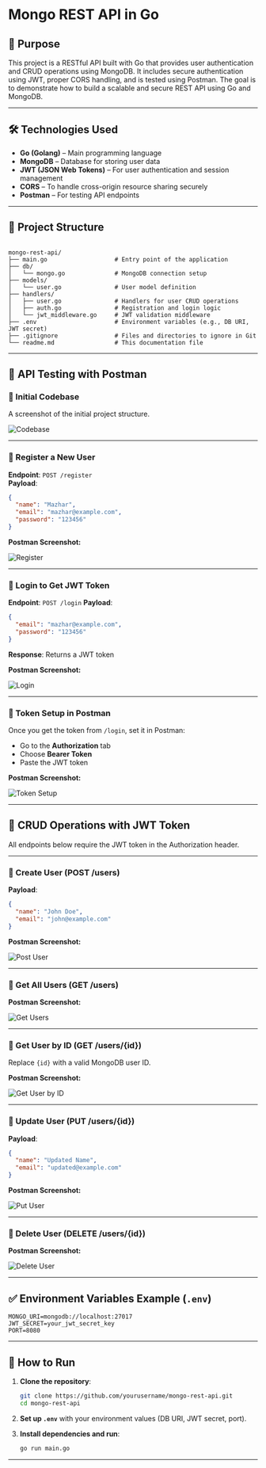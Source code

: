 # Mongo REST API in Go

## 📌 Purpose
This project is a RESTful API built with Go that provides user authentication and CRUD operations using MongoDB. It includes secure authentication using JWT, proper CORS handling, and is tested using Postman. The goal is to demonstrate how to build a scalable and secure REST API using Go and MongoDB.

---

## 🛠️ Technologies Used
- **Go (Golang)** – Main programming language
- **MongoDB** – Database for storing user data
- **JWT (JSON Web Tokens)** – For user authentication and session management
- **CORS** – To handle cross-origin resource sharing securely
- **Postman** – For testing API endpoints

---

## 📁 Project Structure

```

mongo-rest-api/
├── main.go                   # Entry point of the application
├── db/
│   └── mongo.go              # MongoDB connection setup
├── models/
│   └── user.go               # User model definition
├── handlers/
│   ├── user.go               # Handlers for user CRUD operations
│   ├── auth.go               # Registration and login logic
│   └── jwt_middleware.go     # JWT validation middleware
├── .env                      # Environment variables (e.g., DB URI, JWT secret)
├── .gitignore                # Files and directories to ignore in Git
└── readme.md                 # This documentation file

````

---

## 🧪 API Testing with Postman

### 🔸 Initial Codebase

A screenshot of the initial project structure.

![Codebase](images/codebase.png)

---

### 🔸 Register a New User

**Endpoint**: `POST /register`  
**Payload**:
```json
{
  "name": "Mazhar",
  "email": "mazhar@example.com",
  "password": "123456"
}
````

**Postman Screenshot:**

![Register](images/register.png)

---

### 🔸 Login to Get JWT Token

**Endpoint**: `POST /login`
**Payload**:

```json
{
  "email": "mazhar@example.com",
  "password": "123456"
}
```

**Response**: Returns a JWT token

**Postman Screenshot:**

![Login](images/login.png)

---

### 🔸 Token Setup in Postman

Once you get the token from `/login`, set it in Postman:

* Go to the **Authorization** tab
* Choose **Bearer Token**
* Paste the JWT token

**Postman Screenshot:**

![Token Setup](images/jwt.png)

---

## 🔄 CRUD Operations with JWT Token

All endpoints below require the JWT token in the Authorization header.

---

### 🔹 Create User (POST /users)

**Payload**:

```json
{
  "name": "John Doe",
  "email": "john@example.com"
}
```

**Postman Screenshot:**

![Post User](images/postuser.png)

---

### 🔹 Get All Users (GET /users)

**Postman Screenshot:**

![Get Users](images/getusers.png)

---

### 🔹 Get User by ID (GET /users/{id})

Replace `{id}` with a valid MongoDB user ID.

**Postman Screenshot:**

![Get User by ID](images/getuser.png)

---

### 🔹 Update User (PUT /users/{id})

**Payload**:

```json
{
  "name": "Updated Name",
  "email": "updated@example.com"
}
```

**Postman Screenshot:**

![Put User](images/updateuser.png)

---

### 🔹 Delete User (DELETE /users/{id})

**Postman Screenshot:**

![Delete User](images/deleteuser.png)

---

## ✅ Environment Variables Example (`.env`)

```env
MONGO_URI=mongodb://localhost:27017
JWT_SECRET=your_jwt_secret_key
PORT=8080
```

---

## 🚀 How to Run

1. **Clone the repository**:

   ```bash
   git clone https://github.com/yourusername/mongo-rest-api.git
   cd mongo-rest-api
   ```

2. **Set up `.env`** with your environment values (DB URI, JWT secret, port).

3. **Install dependencies and run**:

   ```bash
   go run main.go
   ```

---


